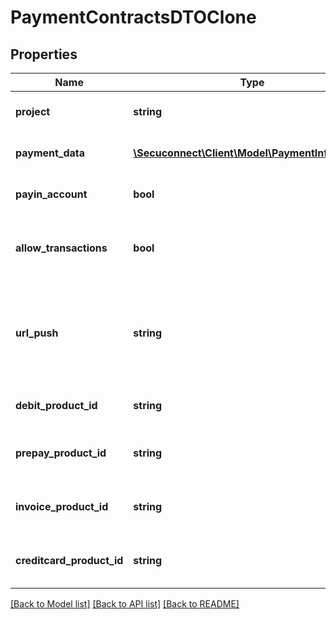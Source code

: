 # PaymentContractsDTOClone

## Properties
Name | Type | Description | Notes
------------ | ------------- | ------------- | -------------
**project** | **string** | Name of the project (must be unique) | [optional] 
**payment_data** | [**\Secuconnect\Client\Model\PaymentInformation**](PaymentInformation.md) | Merchants bank account for the payout | [optional] 
**payin_account** | **bool** | Pay in account | [optional] [default to false]
**allow_transactions** | **bool** | DEPRECATED: Should allow transactions for this sub-contract? | [optional] 
**url_push** | **string** | The default URL where your service listen for push notifications of the secuconnect service | [optional] 
**debit_product_id** | **string** | DEPRECATED: Contract debit product id | [optional] 
**prepay_product_id** | **string** | DEPRECATED: Contracts prepay product id | [optional] 
**invoice_product_id** | **string** | DEPRECATED: Contracts invoice product id | [optional] 
**creditcard_product_id** | **string** | DEPRECATED: Contracts credit card product id | [optional] 

[[Back to Model list]](../README.md#documentation-for-models) [[Back to API list]](../README.md#documentation-for-api-endpoints) [[Back to README]](../README.md)


